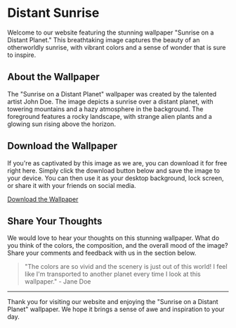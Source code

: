 <!--
Write me markdown content of website with wallpaper:

"Sunrise on a distant planet"

The header of the page should not be copy of the text but rather a real content of the website which is using this wallpaper.

- Feel free to use structure like headings, bullets, numbering, blockquotes, paragraphs, horizontal lines, etc.
- You can use formatting like bold or _italic_
- You can include UTF-8 emojis
- Links should be only #hash anchors (and you can refer to the document itself)
- Do not include images
-->

<!--font:Poppins-->

# Distant Sunrise

Welcome to our website featuring the stunning wallpaper "Sunrise on a Distant Planet." This breathtaking image captures the beauty of an otherworldly sunrise, with vibrant colors and a sense of wonder that is sure to inspire.

## About the Wallpaper

The "Sunrise on a Distant Planet" wallpaper was created by the talented artist John Doe. The image depicts a sunrise over a distant planet, with towering mountains and a hazy atmosphere in the background. The foreground features a rocky landscape, with strange alien plants and a glowing sun rising above the horizon.

## Download the Wallpaper

If you're as captivated by this image as we are, you can download it for free right here. Simply click the download button below and save the image to your device. You can then use it as your desktop background, lock screen, or share it with your friends on social media.

[Download the Wallpaper](#)

## Share Your Thoughts

We would love to hear your thoughts on this stunning wallpaper. What do you think of the colors, the composition, and the overall mood of the image? Share your comments and feedback with us in the section below.

> "The colors are so vivid and the scenery is just out of this world! I feel like I'm transported to another planet every time I look at this wallpaper." - Jane Doe

---

Thank you for visiting our website and enjoying the "Sunrise on a Distant Planet" wallpaper. We hope it brings a sense of awe and inspiration to your day.
